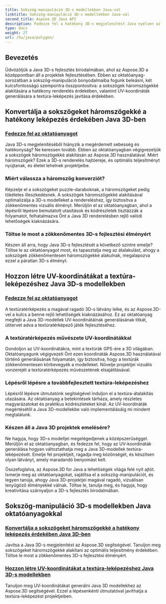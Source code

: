 ```yaml
---
title: Sokszög-manipuláció 3D-s modellekben Java-val
linktitle: Sokszög-manipuláció 3D-s modellekben Java-val
second_title: Aspose.3D Java API
description: Fedezze fel a hatékony 3D-s megjelenítést Java nyelven az Aspose.3D oktatóanyagok segítségével. Konvertálja a sokszögeket háromszögekké, és állítson elő UV-koordinátákat az optimális teljesítmény és a továbbfejlesztett textúra-leképezés érdekében.
type: docs
weight: 27
url: /hu/java/polygon/
---
```

## Bevezetés

Üdvözöljük a Java 3D-s fejlesztés birodalmában, ahol az Aspose.3D a középpontban áll a projektek fejlesztésében. Ebben az oktatóanyag-sorozatban a sokszög-manipuláció bonyodalmaiba fogunk beleásni, két kulcsfontosságú szempontra összpontosítva: a sokszögek háromszögekké alakítására a hatékony renderelés érdekében, valamint UV-koordináták generálására a textúra-leképezés javítása érdekében.

## Konvertálja a sokszögeket háromszögekké a hatékony leképezés érdekében Java 3D-ben

### [Fedezze fel az oktatóanyagot](./convert-polygons-triangles/)

Java 3D-s megjelenítéséből hiányzik a megérdemelt sebesség és hatékonyság? Ne keressen tovább. Ebben az oktatóanyagban végigvezetjük a sokszögek háromszögekké alakításán az Aspose.3D használatával. Miért háromszögek? Ezek a 3D-s renderelés hajtóereje, és optimális teljesítményt nyújtanak, és életet lehelnek projektjeibe.

### Miért válassza a háromszög konverziót?

Képzelje el a sokszögeket puzzle-daraboknak, a háromszögeket pedig tökéletes illeszkedésnek. A sokszögek háromszögekké alakításával optimalizálja a 3D-s modelleket a rendereléshez, így biztosítva a zökkenőmentes vizuális élményt. Merüljön el az oktatóanyagban, ahol a lépésről lépésre bemutatott utasítások és kódrészletek tisztázzák a folyamatot, felhatalmazva Önt a Java 3D renderelésben rejlő valódi lehetőségek kiaknázására.

### Töltse le most a zökkenőmentes 3D-s fejlesztési élményért

Készen áll arra, hogy Java 3D-s fejlesztését a következő szintre emelje? Töltse le az oktatóanyagot most, és tapasztalja meg az átalakulást, ahogy a sokszögek zökkenőmentesen háromszögekké alakulnak, megalapozva ezzel a páratlan 3D-s élményt.

## Hozzon létre UV-koordinátákat a textúra-leképezéshez Java 3D-s modellekben

### [Fedezze fel az oktatóanyagot](./generate-uv-coordinates/)

A textúratérképezés a magával ragadó 3D-s látvány lelke, és az Aspose.3D-vel a kulcs a benne rejlő lehetőségek kiaknázásához. Ez az oktatóanyag megfejti a Java 3D-modellek UV-koordinátáinak generálásának titkát, útitervet adva a textúratérképező játék fejlesztéséhez.

### A textúratérképezés művészete UV-koordinátákkal

Gondoljon az UV-koordinátákra, mint a textúrák GPS-ére a 3D világában. Oktatóanyagunk végigvezeti Önt ezen koordináták Aspose.3D használatával történő generálásának folyamatán, így biztosítva, hogy a textúrák zökkenőmentesen körbevegyék a modelleket. Növelje projektjei vizuális vonzerejét a textúratérképezés művészetének elsajátításával.

### Lépésről lépésre a továbbfejlesztett textúra-leképezéshez

Lépésről lépésre útmutatónk segítségével induljon el a textúra-átalakítás utazására. Az oktatóanyag a betekintések tárháza, amely részletes magyarázatokat és praktikus kódrészleteket kínál. Az UV-koordináták megértésétől a Java 3D-modellekbe való implementálásáig mi mindent megtalálunk.

### Készen áll a Java 3D projektek emelésére?

Ne hagyja, hogy 3D-s modelljei megelégedjenek a középszerűséggel. Merüljön el az oktatóanyagban, és fedezze fel, hogy az UV-koordináták generálása hogyan változtathatja meg a Java 3D-modellek textúra-leképezését. Emelje fel projektjeit, ragadja meg közönségét, és készítsen olyan látványt, amely maradandó benyomást kelt.

Összefoglalva, az Aspose.3D for Java a lehetőségek világa felé nyit ajtót. Ismerje meg az oktatóanyagokat, sajátítsa el a sokszög-manipulációt, és legyen tanúja, ahogy Java 3D-projektjei magával ragadó, vizuálisan lenyűgöző élményekké válnak. Töltse le, tanulja meg, és hagyja, hogy kreativitása szárnyaljon a 3D-s fejlesztés birodalmában.
## Sokszög-manipuláció 3D-s modellekben Java oktatóanyagokkal
### [Konvertálja a sokszögeket háromszögekké a hatékony leképezés érdekében Java 3D-ben](./convert-polygons-triangles/)
Javítsa a Java 3D-s megjelenítést az Aspose.3D segítségével. Tanuljon meg sokszögeket háromszögekké alakítani az optimális teljesítmény érdekében. Töltse le most a zökkenőmentes 3D-s fejlesztési élményért.
### [Hozzon létre UV-koordinátákat a textúra-leképezéshez Java 3D-s modellekben](./generate-uv-coordinates/)
Tanuljon meg UV-koordinátákat generálni Java 3D modellekhez az Aspose.3D segítségével. Ezzel a lépésenkénti útmutatóval javíthatja a textúra-leképezést projektjeiben.